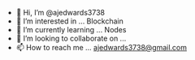 - 👋 Hi, I’m @ajedwards3738
- 👀 I’m interested in ... Blockchain
- 🌱 I’m currently learning ... Nodes
- 💞️ I’m looking to collaborate on ...
- 📫 How to reach me ... ajedwards3738@gmail.com

<!---
ajedwards3738/ajedwards3738 is a ✨ special ✨ repository because its `README.md` (this file) appears on your GitHub profile.
You can click the Preview link to take a look at your changes.
--->
